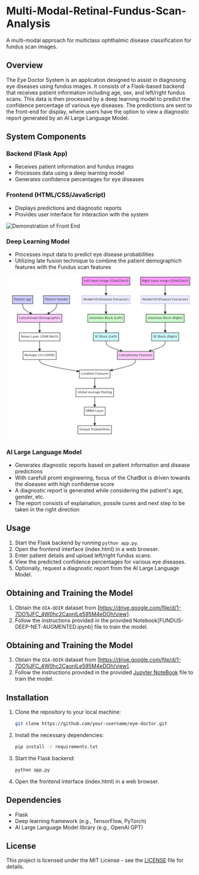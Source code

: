 # Multi-Modal-Retinal-Fundus-Scan-Analysis
A multi-modal approach for multiclass ophthalmic disease classification for fundus scan images.
## Overview
The Eye Doctor System is an application designed to assist in diagnosing eye diseases using fundus images. It consists of a Flask-based backend that receives patient information including age, sex, and left/right fundus scans. This data is then processed by a deep learning model to predict the confidence percentage of various eye diseases. The predictions are sent to the front-end for display, where users have the option to view a diagnostic report generated by an AI Large Language Model.

## System Components
### Backend (Flask App)
- Receives patient information and fundus images
- Processes data using a deep learning model
- Generates confidence percentages for eye diseases

### Frontend (HTML/CSS/JavaScript)
- Displays predictions and diagnostic reports
- Provides user interface for interaction with the system

![Demonstration of Front End](ezgif-6-c5f60fb3c1.gif)

### Deep Learning Model
- Processes input data to predict eye disease probabilities
- Utilizing late fusion technique to combine the patient demographich features with the Fundus scan features

![Illustration of the Model Architecture](Model-Arch.png)

### AI Large Language Model
- Generates diagnostic reports based on patient information and disease predictions
- With carefull promt engineering, focus of the ChatBot is driven towards the diseases with high confidense score
- A diagnostic report is generated while considering the patient's age, gender, etc.
- The report consists of explaination, possile cures and next step to be taken in the right direction

## Usage
1. Start the Flask backend by running `python app.py`.
2. Open the frontend interface (index.html) in a web browser.
3. Enter patient details and upload left/right fundus scans.
4. View the predicted confidence percentages for various eye diseases.
5. Optionally, request a diagnostic report from the AI Large Language Model.

## Obtaining and Training the Model
1. Obtain the `OIA-ODIR` dataset from [https://drive.google.com/file/d/1-7DO1jJFC_4W0hc2CaonlLe595M4eDOh/view].
2. Follow the instructions provided in the provided Notebook[FUNDUS-DEEP-NET-AUGMENTED.ipynb] file to train the model.

## Obtaining and Training the Model
1. Obtain the `OIA-ODIR` dataset from [https://drive.google.com/file/d/1-7DO1jJFC_4W0hc2CaonlLe595M4eDOh/view].
2. Follow the instructions provided in the provided [Jupyter NoteBook](FUNDUS-DEEP-NET-AUGMENTED.ipynb) file to train the model.

## Installation
1. Clone the repository to your local machine:
   ```bash
   git clone https://github.com/your-username/eye-doctor.git
   ```
2. Install the necessary dependencies:
   ```bash
   pip install -r requirements.txt
   ```
3. Start the Flask backend:
   ```bash
   python app.py
   ```
4. Open the frontend interface (index.html) in a web browser.

## Dependencies
- Flask
- Deep learning framework (e.g., TensorFlow, PyTorch)
- AI Large Language Model library (e.g., OpenAI GPT)

## License
This project is licensed under the MIT License - see the [LICENSE](LICENSE) file for details.
